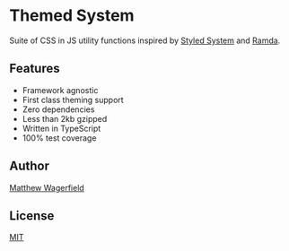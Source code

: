 # Themed System

Suite of CSS in JS utility functions inspired by [Styled System][styled-system] and [Ramda][ramda].

## Features

- Framework agnostic
- First class theming support
- Zero dependencies
- Less than 2kb gzipped
- Written in TypeScript
- 100% test coverage

## Author

[Matthew Wagerfield][github]

## License

[MIT](https://github.com/wagerfield/themed-system/blob/master/license)

[github]: https://github.com/wagerfield
[styled-system]: https://styled-system.com
[ramda]: https://ramdajs.com
